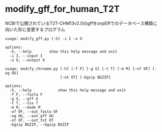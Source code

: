 # modify_gff_for_human_T2T
NCBIで公開されているT2T-CHM13v2.0のgffをsnpEffでのデータベース構築に向いた形に変更するプログラム

```
usage: modify_gff.py [-h] -i I -o O

options:
  -h, --help        show this help message and exit
  -i I, --input I
  -o O, --output O
```

```
usage: modify_chrname.py [-h] [-f F] [-g G] [-t T] [-m M] [-of OF] [-og OG]
                         [-ot OT] [-bgzip BGZIP]

options:
  -h, --help            show this help message and exit
  -f F, --fasta F
  -g G, --gff G
  -t T, --tsv T
  -m M, --mode M
  -of OF, --out_fasta OF
  -og OG, --out_gff OG
  -ot OT, --out_txt OT
  -bgzip BGZIP, --bgzip BGZIP
```
